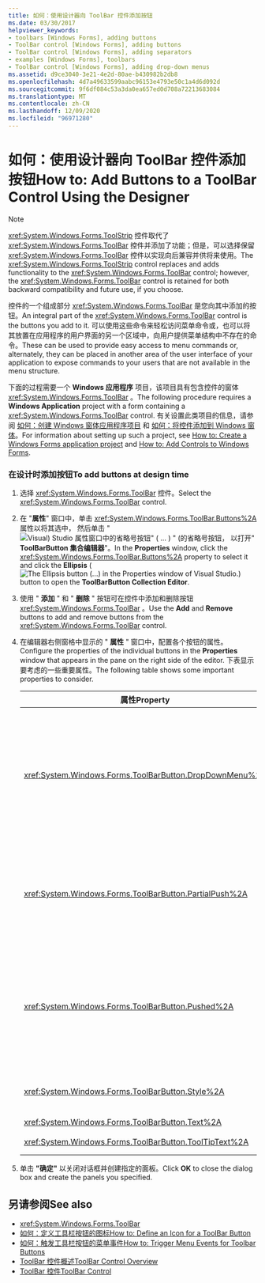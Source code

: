 ```yaml
---
title: 如何：使用设计器向 ToolBar 控件添加按钮
ms.date: 03/30/2017
helpviewer_keywords:
- toolbars [Windows Forms], adding buttons
- ToolBar control [Windows Forms], adding buttons
- ToolBar control [Windows Forms], adding separators
- examples [Windows Forms], toolbars
- ToolBar control [Windows Forms], adding drop-down menus
ms.assetid: d9ce3040-3e21-4e2d-80ae-b430982b2db8
ms.openlocfilehash: 4d7a49633599aabc96153e4793e50c1a4d6d092d
ms.sourcegitcommit: 9f6df084c53a3da0ea657ed0d708a72213683084
ms.translationtype: MT
ms.contentlocale: zh-CN
ms.lasthandoff: 12/09/2020
ms.locfileid: "96971280"
---
```

# <a name="how-to-add-buttons-to-a-toolbar-control-using-the-designer"></a><span data-ttu-id="85a75-102">如何：使用设计器向 ToolBar 控件添加按钮</span><span class="sxs-lookup"><span data-stu-id="85a75-102">How to: Add Buttons to a ToolBar Control Using the Designer</span></span>

> [!NOTE]
> <span data-ttu-id="85a75-103"><xref:System.Windows.Forms.ToolStrip> 控件取代了 <xref:System.Windows.Forms.ToolBar> 控件并添加了功能；但是，可以选择保留 <xref:System.Windows.Forms.ToolBar> 控件以实现向后兼容并供将来使用。</span><span class="sxs-lookup"><span data-stu-id="85a75-103">The <xref:System.Windows.Forms.ToolStrip> control replaces and adds functionality to the <xref:System.Windows.Forms.ToolBar> control; however, the <xref:System.Windows.Forms.ToolBar> control is retained for both backward compatibility and future use, if you choose.</span></span>

<span data-ttu-id="85a75-104">控件的一个组成部分 <xref:System.Windows.Forms.ToolBar> 是您向其中添加的按钮。</span><span class="sxs-lookup"><span data-stu-id="85a75-104">An integral part of the <xref:System.Windows.Forms.ToolBar> control is the buttons you add to it.</span></span> <span data-ttu-id="85a75-105">可以使用这些命令来轻松访问菜单命令或，也可以将其放置在应用程序的用户界面的另一个区域中，向用户提供菜单结构中不存在的命令。</span><span class="sxs-lookup"><span data-stu-id="85a75-105">These can be used to provide easy access to menu commands or, alternately, they can be placed in another area of the user interface of your application to expose commands to your users that are not available in the menu structure.</span></span>

<span data-ttu-id="85a75-106">下面的过程需要一个 **Windows 应用程序** 项目，该项目具有包含控件的窗体 <xref:System.Windows.Forms.ToolBar> 。</span><span class="sxs-lookup"><span data-stu-id="85a75-106">The following procedure requires a **Windows Application** project with a form containing a <xref:System.Windows.Forms.ToolBar> control.</span></span> <span data-ttu-id="85a75-107">有关设置此类项目的信息，请参阅 [如何：创建 Windows 窗体应用程序项目](/visualstudio/ide/step-1-create-a-windows-forms-application-project) 和 [如何：将控件添加到 Windows 窗体](how-to-add-controls-to-windows-forms.md)。</span><span class="sxs-lookup"><span data-stu-id="85a75-107">For information about setting up such a project, see [How to: Create a Windows Forms application project](/visualstudio/ide/step-1-create-a-windows-forms-application-project) and [How to: Add Controls to Windows Forms](how-to-add-controls-to-windows-forms.md).</span></span>

### <a name="to-add-buttons-at-design-time"></a><span data-ttu-id="85a75-108">在设计时添加按钮</span><span class="sxs-lookup"><span data-stu-id="85a75-108">To add buttons at design time</span></span>

1. <span data-ttu-id="85a75-109">选择 <xref:System.Windows.Forms.ToolBar> 控件。</span><span class="sxs-lookup"><span data-stu-id="85a75-109">Select the <xref:System.Windows.Forms.ToolBar> control.</span></span>

2. <span data-ttu-id="85a75-110">在 "**属性**" 窗口中，单击 <xref:System.Windows.Forms.ToolBar.Buttons%2A> 属性以将其选中， 然后单击 " ![ Visual) Studio 属性窗口中的省略号按钮" ( ... ) " (的省略号按钮， ](./media/visual-studio-ellipsis-button.png) 以打开" **ToolBarButton 集合编辑器**"。</span><span class="sxs-lookup"><span data-stu-id="85a75-110">In the **Properties** window, click the <xref:System.Windows.Forms.ToolBar.Buttons%2A> property to select it and click the **Ellipsis** (![The Ellipsis button (...) in the Properties window of Visual Studio.](./media/visual-studio-ellipsis-button.png)) button to open the **ToolBarButton Collection Editor**.</span></span>

3. <span data-ttu-id="85a75-111">使用 " **添加** " 和 " **删除** " 按钮可在控件中添加和删除按钮 <xref:System.Windows.Forms.ToolBar> 。</span><span class="sxs-lookup"><span data-stu-id="85a75-111">Use the **Add** and **Remove** buttons to add and remove buttons from the <xref:System.Windows.Forms.ToolBar> control.</span></span>

4. <span data-ttu-id="85a75-112">在编辑器右侧窗格中显示的 " **属性** " 窗口中，配置各个按钮的属性。</span><span class="sxs-lookup"><span data-stu-id="85a75-112">Configure the properties of the individual buttons in the **Properties** window that appears in the pane on the right side of the editor.</span></span> <span data-ttu-id="85a75-113">下表显示要考虑的一些重要属性。</span><span class="sxs-lookup"><span data-stu-id="85a75-113">The following table shows some important properties to consider.</span></span>

    |<span data-ttu-id="85a75-114">属性</span><span class="sxs-lookup"><span data-stu-id="85a75-114">Property</span></span>|<span data-ttu-id="85a75-115">描述</span><span class="sxs-lookup"><span data-stu-id="85a75-115">Description</span></span>|
    |--------------|-----------------|
    |<xref:System.Windows.Forms.ToolBarButton.DropDownMenu%2A>|<span data-ttu-id="85a75-116">设置要显示在下拉工具栏按钮中的菜单。</span><span class="sxs-lookup"><span data-stu-id="85a75-116">Sets the menu to be displayed in the drop-down toolbar button.</span></span> <span data-ttu-id="85a75-117">工具栏按钮的 <xref:System.Windows.Forms.ToolBarButton.Style%2A> 属性必须设置为 <xref:System.Windows.Forms.ToolBarButtonStyle.DropDownButton> 。</span><span class="sxs-lookup"><span data-stu-id="85a75-117">The toolbar button's <xref:System.Windows.Forms.ToolBarButton.Style%2A> property must be set to <xref:System.Windows.Forms.ToolBarButtonStyle.DropDownButton>.</span></span> <span data-ttu-id="85a75-118">此属性采用类的实例 <xref:System.Windows.Forms.ContextMenu> 作为引用。</span><span class="sxs-lookup"><span data-stu-id="85a75-118">This property takes an instance of the <xref:System.Windows.Forms.ContextMenu> class as a reference.</span></span>|
    |<xref:System.Windows.Forms.ToolBarButton.PartialPush%2A>|<span data-ttu-id="85a75-119">设置是否部分推送切换样式的工具栏按钮。</span><span class="sxs-lookup"><span data-stu-id="85a75-119">Sets whether a toggle-style toolbar button is partially pushed.</span></span> <span data-ttu-id="85a75-120">工具栏按钮的 <xref:System.Windows.Forms.ToolBarButton.Style%2A> 属性必须设置为 <xref:System.Windows.Forms.ToolBarButtonStyle.ToggleButton> 。</span><span class="sxs-lookup"><span data-stu-id="85a75-120">The toolbar button's <xref:System.Windows.Forms.ToolBarButton.Style%2A> property must be set to <xref:System.Windows.Forms.ToolBarButtonStyle.ToggleButton>.</span></span>|
    |<xref:System.Windows.Forms.ToolBarButton.Pushed%2A>|<span data-ttu-id="85a75-121">设置切换样式的工具栏按钮当前是否处于按下状态。</span><span class="sxs-lookup"><span data-stu-id="85a75-121">Sets whether a toggle-style toolbar button is currently in the pushed state.</span></span> <span data-ttu-id="85a75-122">工具栏按钮的 <xref:System.Windows.Forms.ToolBarButton.Style%2A> 属性必须设置为 <xref:System.Windows.Forms.ToolBarButtonStyle.ToggleButton> 或 <xref:System.Windows.Forms.ToolBarButtonStyle.PushButton> 。</span><span class="sxs-lookup"><span data-stu-id="85a75-122">The toolbar button's <xref:System.Windows.Forms.ToolBarButton.Style%2A> property must be set to <xref:System.Windows.Forms.ToolBarButtonStyle.ToggleButton> or <xref:System.Windows.Forms.ToolBarButtonStyle.PushButton>.</span></span>|
    |<xref:System.Windows.Forms.ToolBarButton.Style%2A>|<span data-ttu-id="85a75-123">设置工具栏按钮的样式。</span><span class="sxs-lookup"><span data-stu-id="85a75-123">Sets the style of the toolbar button.</span></span> <span data-ttu-id="85a75-124">必须是枚举中的值之一 <xref:System.Windows.Forms.ToolBarButtonStyle> 。</span><span class="sxs-lookup"><span data-stu-id="85a75-124">Must be one of the values in the <xref:System.Windows.Forms.ToolBarButtonStyle> enumeration.</span></span>|
    |<xref:System.Windows.Forms.ToolBarButton.Text%2A>|<span data-ttu-id="85a75-125">按钮显示的文本字符串。</span><span class="sxs-lookup"><span data-stu-id="85a75-125">The text string displayed by the button.</span></span>|
    |<xref:System.Windows.Forms.ToolBarButton.ToolTipText%2A>|<span data-ttu-id="85a75-126">作为按钮的工具提示显示的文本。</span><span class="sxs-lookup"><span data-stu-id="85a75-126">The text that appears as a ToolTip for the button.</span></span>|

5. <span data-ttu-id="85a75-127">单击 **"确定"** 以关闭对话框并创建指定的面板。</span><span class="sxs-lookup"><span data-stu-id="85a75-127">Click **OK** to close the dialog box and create the panels you specified.</span></span>

## <a name="see-also"></a><span data-ttu-id="85a75-128">另请参阅</span><span class="sxs-lookup"><span data-stu-id="85a75-128">See also</span></span>

- <xref:System.Windows.Forms.ToolBar>
- [<span data-ttu-id="85a75-129">如何：定义工具栏按钮的图标</span><span class="sxs-lookup"><span data-stu-id="85a75-129">How to: Define an Icon for a ToolBar Button</span></span>](how-to-define-an-icon-for-a-toolbar-button.md)
- [<span data-ttu-id="85a75-130">如何：触发工具栏按钮的菜单事件</span><span class="sxs-lookup"><span data-stu-id="85a75-130">How to: Trigger Menu Events for Toolbar Buttons</span></span>](how-to-trigger-menu-events-for-toolbar-buttons.md)
- [<span data-ttu-id="85a75-131">ToolBar 控件概述</span><span class="sxs-lookup"><span data-stu-id="85a75-131">ToolBar Control Overview</span></span>](toolbar-control-overview-windows-forms.md)
- [<span data-ttu-id="85a75-132">ToolBar 控件</span><span class="sxs-lookup"><span data-stu-id="85a75-132">ToolBar Control</span></span>](toolbar-control-windows-forms.md)

